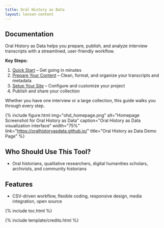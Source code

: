 ```yaml
---
title: Oral History as Data
layout: lesson-content
---
```


## Documentation

Oral History as Data helps you prepare, publish, and analyze interview transcripts with a streamlined, user-friendly workflow.

**Key Steps:**
1. [Quick Start](quick-start.html) – Get going in minutes
2. [Prepare Your Content](prepare-content.html) – Clean, format, and organize your transcripts and metadata
3. [Setup Your Site](setup-your-site.html) – Configure and customize your project
4. Publish and share your collection

Whether you have one interview or a large collection, this guide walks you through every step.

{% include figure.html img="ohd_homepage.png" alt="Homepage Screenshot for Oral History as Data" caption="Oral History as Data visualization interface" width="75%" link="https://oralhistoryasdata.github.io/" title="Oral History as Data Demo Page" %}

## Who Should Use This Tool?
- Oral historians, qualitative researchers, digital humanities scholars, archivists, and community historians

## Features
- CSV-driven workflow, flexible coding, responsive design, media integration, open source

{% include toc.html %}

{% include template/credits.html %}
